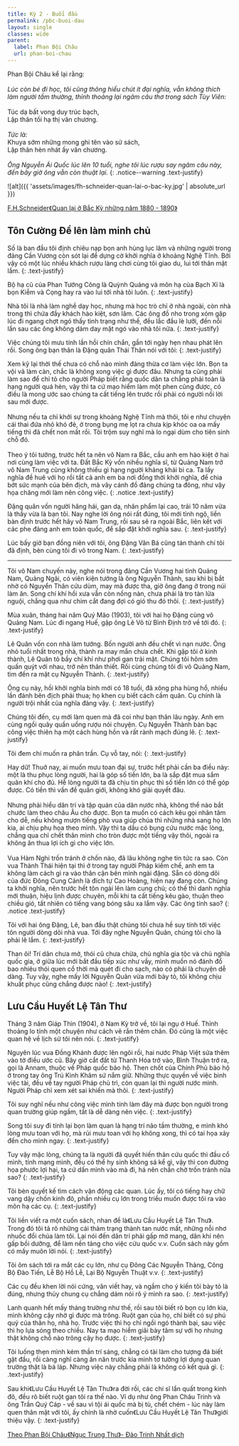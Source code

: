 ```yaml
---
title: Kỳ 2 - Buổi đầu
permalink: /pbc-buoi-dau
layout: single
classes: wide
parent:
  label: Phan Bội Châu
  url: phan-boi-chau
---
```


Phan Bội Châu kể lại rằng:\
 \
*Lúc còn bé đi học, tôi cũng thông hiểu chút ít đại nghĩa, vẫn không thích làm người tầm thường, thỉnh thoảng lại ngâm câu thơ trong sách Tùy Viên:*\
 \
Túc dạ bất vong duy trúc bạch,\
Lập thân tối hạ thị văn chương.\
 \
*Tức là:*\
Khuya sớm những mong ghi tên vào sử sách,\
Lập thân hèn nhát ấy văn chương.\
 \
*Ông Nguyễn Ái Quốc lúc lên 10 tuổi, nghe tôi lúc rượu say ngâm câu này, đến bây giờ ông vẫn còn thuật lại.*
{: .notice--warning .text-justify}

![alt]({{ 'assets/images/fh-schneider-quan-lai-o-bac-ky.jpg' | absolute_url }})
> <cite>
<a href="https://thanhnien.vn/quan-chuc-cap-cao-dau-thoi-phap-thuoc-lien-bang-dong-duong-va-chuc-danh-toan-quyen-1851445213.htm" target="_blank">
F.H.Schneider《Quan lại ở Bắc Kỳ những năm 1880 - 1890》
</a>
</cite>

## Tôn Cường Để lên làm minh chủ
Số là ban đầu tôi định chiêu nạp bọn anh hùng lục lâm và những người trong đảng Cần Vương còn sót lại để dựng cờ khởi nghĩa ở khoảng Nghệ Tĩnh. Bởi vậy có một lúc nhiều khách rượu làng chơi cùng tôi giao du, lui tới thân mật lắm.
{: .text-justify}

Bộ hạ cũ của Phan Tướng Công là Quỳnh Quảng và môn hạ của Bạch Xỉ là bọn Kiễm và Cọng hay ra vào lui tới nhà tôi luôn.
{: .text-justify}

Nhà tôi là nhà làm nghề dạy học, nhưng mà học trò chỉ ở nhà ngoài, còn nhà trong thì chứa đầy khách hào kiệt, sơn lâm. Các ông đồ nho trong xóm gặp lúc đi ngang chợt ngó thấy tình trạng như thế, đều lắc đầu lè lưỡi, đến nỗi lần sau các ông không dám day mặt ngó vào nhà tôi nữa.
{: .text-justify}

Việc chúng tôi mưu tính lần hồi chín chắn, gần tới ngày hẹn nhau phát lên rồi. Song ông bạn thân là Đặng quân Thái Thân nói với tôi:
{: .text-justify}

Xem kỹ lại thời thế chưa có chỗ nào mình ​đảng thừa cơ làm việc lớn. Bọn ta vội vã làm càn, chắc là không xong việc gì được đâu. Nhưng ta cũng phải làm sao để chỉ tỏ cho người Pháp biết rằng quốc dân ta chẳng phải toàn là hạng người quá hèn, vậy thì ta cứ mạo hiểm làm một phen cũng được, có điều là mong ước sao chúng ta cất tiếng lên trước rồi phải có người nối lời sau mới được.\
 \
Nhưng nếu ta chỉ khởi sự trong khoảng Nghệ Tĩnh mà thôi, tôi e như chuyện cái thai đứa nhỏ khó đẻ, ở trong bụng mẹ lọt ra chưa kịp khóc oa oa mấy tiếng thì đã chết non mất rồi. Tôi trộm suy nghĩ mà lo ngại dùm cho tiên sinh chỗ đó.\
 \
Theo ý tôi tưởng, trước hết ta nên vô Nam ra Bắc, cầu anh em hào kiệt ở hai nơi cùng làm việc với ta. Đất Bắc Kỳ vốn nihều nghĩa sĩ, từ Quảng Nam trở vô Nam Trung cũng không thiếu gì hạng người khảng khái bi ca. Ta lấy nghĩa đề huê với họ rồi tất cả anh em ba nơi đồng thời khởi nghĩa, để chia bớt sức mạnh của bên địch, mà vây cánh đồ đảng chúng ta đông, như vậy họa chăng mới làm nên công việc.
{: .notice .text-justify}

Đặng quân vốn người hăng hái, gan dạ, nhân phẩm lại cao, trải 10 năm vừa là thầy vừa là bạn tôi. Nay nghe lời ông nói rất đúng, tôi mới tỉnh ngộ, liền bàn định trước hết hãy vô Nam Trung, rồi sau sẽ ra ngoài Bắc, liên kết với các phe đảng anh em toàn quốc, để sắp đặt khởi ​nghĩa sau.
{: .text-justify}

Lúc bấy giờ bạn đồng niên với tôi, ông Đặng Văn Bá cũng tán thành chí tôi đã định, bèn cùng tôi đi vô trong Nam.
{: .text-justify}

---

Tôi vô Nam chuyến này, nghe nói trong đảng Cần Vương hai tỉnh Quảng Nam, Quảng Ngãi, có viên kiện tướng là ông Nguyễn Thành, sau khi bị bắt nhờ có Nguyển Thân cứu dùm, may mà được tha, giờ ông đang ở trong núi làm ăn. Song chí khí hồi xưa vẫn còn nồng nàn, chưa phải là tro tàn lửa nguội, chẳng qua như chim cắt đang đợi có gió thu đó thôi.
{: .text-justify}

Mùa xuân, tháng hai năm Quý Mão (1903), tôi với hai họ Đặng cùng vô Quảng Nam. Lúc đi ngang Huế, gặp ông Lê Võ từ Bình Định trở về tới đó.
{: .text-justify}

Lê Quân vốn con nhà làm tướng. Bốn người anh đều chết vì nạn nước. Ông nhỏ tuổi nhất trong nhà, thành ra may mắn chưa chết. Khi gặp tôi ở kinh thành, Lê Quân tỏ bầy chí khí như phơi gan trải mật. Chúng tôi hôm sớm quấn quýt với nhau, trở nên thân thiết. Rồi cùng chúng tôi đi vô Quảng Nam, tìm đến ra mặt cụ Nguyễn Thành.
{: .text-justify}

Ông cụ này, hồi khởi nghĩa binh mới có 18 tuổi, đã xông pha hùng hổ, nhiều lần đánh bên địch phải thua; họ khen cụ biết cách cầm quân. Cụ chính là người trội nhất của nghĩa đảng vậy.
{: .text-justify}

​Chúng tôi đến, cụ mới làm quen mà đã coi như bạn thân lâu ngày. Anh em cùng ngồi quây quần uống rượu nói chuyện. Cụ Nguyễn Thành bàn bạc công việc thiên hạ một cách hùng hồn và rất rành mạch đúng lẽ.
{: .text-justify}

Tôi đem chí muốn ra phân trần. Cụ vỗ tay, nói:
{: .text-justify}

Hay dữ! Thuở nay, ai muốn mưu toan đại sự, trước hết phải cần ba điều này: một là thu phục lòng người, hai là góp số tiền lớn, ba là sắp đặt mua sắm quân khí cho đủ. Hễ lòng người ta đã chịu tin phục thì số tiền lớn có thể góp được. Có tiền thì vấn đề quân giới, không khó giải quyết đâu.\
 \
Nhưng phải hiểu dân trí và tập quán của dân nước nhà, không thể nào bắt chước làm theo châu Âu cho được. Bọn ta muốn có cách kêu gọi nhân tâm cho dễ, nếu không mượn tiếng phò vua giúp chúa thì những nhà sang họ lớn kia, ai chịu phụ họa theo mình. Vậy thì ta dầu có bụng cứu nước mặc lòng, chẳng qua chỉ chết thân mình cho tròn được một tiếng vậy thôi, ngoài ra không ăn thua lợi ích gì cho việc lớn.\
 \
Vua Hàm Nghi trốn tránh ở chốn nào, đã lâu không nghe tin tức ra sao. Còn vua Thành Thái hiện tại thì ở trong tay người Pháp kiềm chế, anh em ta không làm cách gì ra vào thân cận bên mình ngài đặng. Sẵn có dòng dõi của đức Đông Cung Cảnh là đích tự Cao Hoàng, hiện nay ​đang còn. Chúng ta khởi nghĩa, nên trước hết tôn ngài lên làm cung chủ; có thế thì danh nghỉa mới thuận, hiệu lịnh được chuyên, mỗi khi ta cất tiếng kêu gào, thuận theo chiều gió, tất nhiên có tiếng vang bóng sâu xa lắm vậy. Các ông tính sao?
{: .notice .text-justify}

Tôi với hai ông Đặng, Lê, ban đầu thật chúng tôi chưa hề suy tính tới việc tôn người dòng dõi nhà vua. Tới đây nghe Nguyễn Quân, chúng tôi cho là phải lẽ lắm.
{: .text-justify}

Than ôi! Trí dân chưa mở, thói cũ chưa chừa, chủ nghĩa gia tộc và chủ nghĩa quốc gia, ở giữa lúc mới bắt đầu tiếp xúc như vầy, mình muốn nó đánh đổ bao nhiêu thói quen cổ thời mà quét đi cho sạch, nào có phải là chuyện dễ dàng. Tuy vậy, nghe mấy lời Nguyễn Quân vừa mới bày tỏ, tôi không chịu khuất phục cũng chẳng được nào!
{: .text-justify}

## Lưu Cầu Huyết Lệ Tân Thư
Tháng 3 năm Giáp Thìn (1904), ở Nam Kỳ trở về, tôi lại ngụ ở Huế. Thỉnh thoảng lo tính một chuyện như cách vẽ rắn thêm chân. Đó cũng là một việc quan hệ về lịch sử tôi nên nói.
{: .text-justify}

Nguyên lúc vua Đồng Khánh được lên ngôi rồi, hai nước Pháp Việt sửa thêm vào tờ điều ước cũ. Bây giờ cắt đất từ Thanh Hóa trở vào, Bình Thuận trở ra, gọi là Annam, thuộc về Pháp quốc bảo hộ. Then chốt của Chính Phủ bảo hộ ở trong tay ông Trú Kinh Khâm sứ nắm giữ. Những thực quyền về việc binh việc tài, đều về tay người Pháp chủ trì, còn quan lại thì người nước mình. Người ​Pháp chỉ xem xét sai khiến mà thôi.
{: .text-justify}

Tôi suy nghĩ nếu như công việc mình tính làm đây mà được bọn người trong quan trường giúp ngầm, tất là dễ dàng nên việc.
{: .text-justify}

Song tôi suy đi tính lại bọn làm quan là hạng trí não tầm thường, e mình khó lòng mưu toan với họ, mà rủi mưu toan với họ không xong, thì có tai họa xảy đến cho mình ngay.
{: .text-justify}

Tuy vậy mặc lòng, chúng ta là người đã quyết hiến thân cứu quốc thì đầu cổ mình, tính mạng mình, đều có thể hy sinh không sá kể gì, vậy thì con đường họa phước lợi hại, ta cứ dấn mình vào mà đi, há nên chần chờ trốn tránh nữa sao?
{: .text-justify}

Tôi bèn quyết kế tìm cách vận động các quan. Lúc ấy, tôi có tiếng hay chữ vang dậy chốn kinh đô, phần nhiều cụ lớn trong triều muốn được tôi ra vào môn hạ các cụ.
{: .text-justify}

Tôi liền viết ra một cuốn sách, nhan đề là《Lưu Cầu Huyết Lệ Tân Thư》. Trong đó tôi tả rõ những cái thảm trạng thành tan nước mất, những nỗi nhơ nhuốc đổi chúa làm tôi. Lại nói đến dân trí phải gấp mở mang, dân khí nên gấp bồi dưỡng, để làm nền tảng cho việc cứu quốc v.v. Cuốn sách này gồm có mấy muôn lời nói.
{: .text-justify}

Tôi ôm sách tới ra mắt các cụ lớn, như cụ Đông Các Nguyễn Thảng, Công Bộ Đào Tiến, Lễ Bộ Hồ Lễ, Lại Bộ Nguyễn Thuật v.v.
{: .text-justify}

Các cụ đều khen lời nói cứng, văn viết hay, ​và ngầm cho ý kiến tôi bày tỏ là đúng, nhưng thủy chung cụ chẳng dám nói rõ ý mình ra sao.
{: .text-justify}

Lanh quanh hết mấy tháng trường như thế, rồi sau tôi biết rõ bọn cụ lớn kia, mình không cậy nhờ gì được mà trông. Ruột gan của họ, chỉ biết có sự phú quý của thân họ, nhà họ. Trước việc thì họ chỉ ngồi ngó thành bại, sau việc thì họ lựa sóng theo chiều. Nay ta mạo hiểm giãi bày tâm sự với họ nhưng thật không chỗ nào trông cậy họ được. 
{: .text-justify}

Tôi luống thẹn mình kém thần trí sáng, chẳng có tài làm cho tượng đá biết gật đầu, rồi càng nghĩ càng ăn năn trước kia mình tơ tưởng lợi dụng quan trường thật là bá láp. Nhưng việc này chẳng phải là không có kết quả gì.
{: .text-justify}

Sau khi《Lưu Cầu Huyết Lệ Tân Thư》ra đời rồi, các chí sĩ lẩn quất trong kinh đô, đều rõ biết ruột gan tôi ra thế nào. Ví dụ như ông Phan Châu Trinh và ông Trần Quý Cáp - về sau vì tội ái quốc mà bị tù, chết chém - lúc này làm quen thân mật với tôi, ấy chính là nhờ cuốn《Lưu Cầu Huyết Lệ Tân Thư》giới thiệu vậy.
{: .text-justify}

> <cite>
<a target="_blank" href="https://vi.wikisource.org/wiki/%C4%90%E1%BB%9Di_c%C3%A1ch_m%E1%BA%A1ng_Phan_B%E1%BB%99i_Ch%C3%A2u">Theo Phan Bội Châu《Ngục Trung Thư》- Đào Trinh Nhất dịch</a>
</cite>
